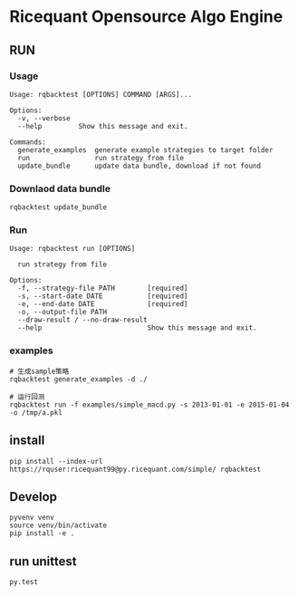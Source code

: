 # Ricequant Opensource Algo Engine

## RUN
### Usage

```
Usage: rqbacktest [OPTIONS] COMMAND [ARGS]...

Options:
  -v, --verbose
  --help         Show this message and exit.

Commands:
  generate_examples  generate example strategies to target folder
  run                run strategy from file
  update_bundle      update data bundle, download if not found
```

### Downlaod data bundle

```
rqbacktest update_bundle
```

### Run
```
Usage: rqbacktest run [OPTIONS]

  run strategy from file

Options:
  -f, --strategy-file PATH        [required]
  -s, --start-date DATE           [required]
  -e, --end-date DATE             [required]
  -o, --output-file PATH
  --draw-result / --no-draw-result
  --help                          Show this message and exit.
```

### examples
```
# 生成sample策略
rqbacktest generate_examples -d ./

# 运行回测
rqbacktest run -f examples/simple_macd.py -s 2013-01-01 -e 2015-01-04 -o /tmp/a.pkl
```


## install
```
pip install --index-url https://rquser:ricequant99@py.ricequant.com/simple/ rqbacktest
```


## Develop
```
pyvenv venv
source venv/bin/activate
pip install -e .
```

## run unittest
```
py.test
```
